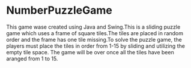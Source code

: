 # NumberPuzzleGame
This game wase created using Java and Swing.This is a sliding puzzle game which uses a frame of square tiles.The tiles are placed in random order and the frame has one tile missing.To solve the puzzle game, the players must place the tiles in order from 1-15 
by sliding and utilizing the empty tile space. The game will be over once all the tiles have been aranged from 1 to 15.
